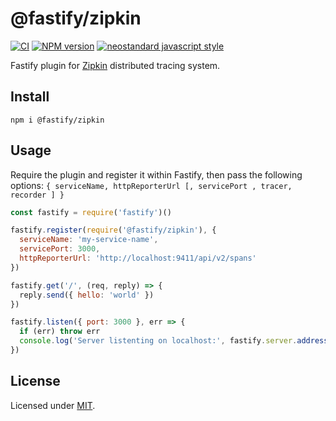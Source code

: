 # @fastify/zipkin

[![CI](https://github.com/fastify/fastify-zipkin/actions/workflows/ci.yml/badge.svg?branch=master)](https://github.com/fastify/fastify-zipkin/actions/workflows/ci.yml)
[![NPM version](https://img.shields.io/npm/v/@fastify/zipkin.svg?style=flat)](https://www.npmjs.com/package/@fastify/zipkin)
[![neostandard javascript style](https://img.shields.io/badge/code_style-neostandard-brightgreen?style=flat)](https://github.com/neostandard/neostandard)

Fastify plugin for [Zipkin](https://zipkin.io/) distributed tracing system.

## Install
```
npm i @fastify/zipkin
```

## Usage
Require the plugin and register it within Fastify, then pass the following options: `{ serviceName, httpReporterUrl [, servicePort , tracer, recorder ] }`

```js
const fastify = require('fastify')()

fastify.register(require('@fastify/zipkin'), {
  serviceName: 'my-service-name',
  servicePort: 3000,
  httpReporterUrl: 'http://localhost:9411/api/v2/spans'
})

fastify.get('/', (req, reply) => {
  reply.send({ hello: 'world' })
})

fastify.listen({ port: 3000 }, err => {
  if (err) throw err
  console.log('Server listenting on localhost:', fastify.server.address().port)
})
```

## License

Licensed under [MIT](./LICENSE).
